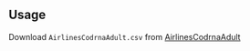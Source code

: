 ## Usage

Download `AirlinesCodrnaAdult.csv` from [AirlinesCodrnaAdult](https://www.openml.org/d/1240)
